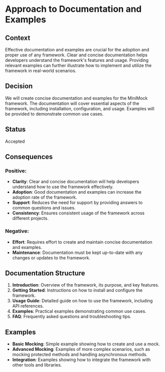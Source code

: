﻿# Approach to Documentation and Examples

## Context

Effective documentation and examples are crucial for the adoption and proper use of any framework. Clear and concise documentation helps developers understand the framework's features and usage. Providing relevant examples can further illustrate how to implement and utilize the framework in real-world scenarios.

## Decision

We will create concise documentation and examples for the MiniMock framework. The documentation will cover essential aspects of the framework, including installation, configuration, and usage. Examples will be provided to demonstrate common use cases.

## Status

Accepted

## Consequences

### Positive:

- **Clarity**: Clear and concise documentation will help developers understand how to use the framework effectively.
- **Adoption**: Good documentation and examples can increase the adoption rate of the framework.
- **Support**: Reduces the need for support by providing answers to common questions and issues.
- **Consistency**: Ensures consistent usage of the framework across different projects.

### Negative:

- **Effort**: Requires effort to create and maintain concise documentation and examples.
- **Maintenance**: Documentation must be kept up-to-date with any changes or updates to the framework.

## Documentation Structure

1. **Introduction**: Overview of the framework, its purpose, and key features.
2. **Getting Started**: Instructions on how to install and configure the framework.
3. **Usage Guide**: Detailed guide on how to use the framework, including API references.
4. **Examples**: Practical examples demonstrating common use cases.
5. **FAQ**: Frequently asked questions and troubleshooting tips.

## Examples

- **Basic Mocking**: Simple example showing how to create and use a mock.
- **Advanced Mocking**: Examples of more complex scenarios, such as mocking protected methods and handling asynchronous methods.
- **Integration**: Examples showing how to integrate the framework with other tools and libraries.
